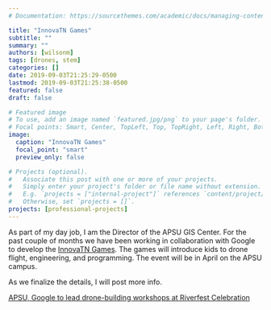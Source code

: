 ```yaml
---
# Documentation: https://sourcethemes.com/academic/docs/managing-content/

title: "InnovaTN Games"
subtitle: ""
summary: ""
authors: [wilsonm]
tags: [drones, stem]
categories: []
date: 2019-09-03T21:25:29-0500
lastmod: 2019-09-03T21:25:38-0500
featured: false
draft: false

# Featured image
# To use, add an image named `featured.jpg/png` to your page's folder.
# Focal points: Smart, Center, TopLeft, Top, TopRight, Left, Right, BottomLeft, Bottom, BottomRight.
image:
  caption: "InnovaTN Games"
  focal_point: "smart"
  preview_only: false

# Projects (optional).
#   Associate this post with one or more of your projects.
#   Simply enter your project's folder or file name without extension.
#   E.g. `projects = ["internal-project"]` references `content/project/deep-learning/index.md`.
#   Otherwise, set `projects = []`.
projects: [professional-projects]
---
```


As part of my day job, I am the Director of the APSU GIS Center. For the past couple of months we have been working in collaboration with Google to develop the 
[InnovaTN Games](http://innovatn.org). The games will introduce kids to drone flight, engineering, and programming. The event will be in April on the APSU campus. 

As we finalize the details, I will post more info. 


[APSU, Google to lead drone-building workshops at Riverfest Celebration](https://clarksvillenow.com/local/apsu-google-to-lead-drone-building-workshops-at-riverfest-celebration/)
